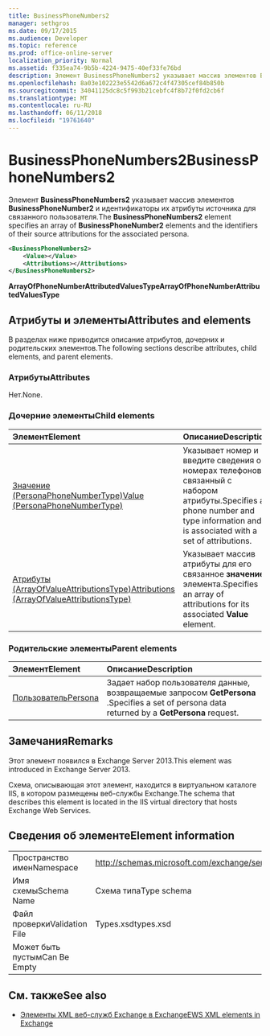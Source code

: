 ```yaml
---
title: BusinessPhoneNumbers2
manager: sethgros
ms.date: 09/17/2015
ms.audience: Developer
ms.topic: reference
ms.prod: office-online-server
localization_priority: Normal
ms.assetid: f335ea74-9b5b-4224-9475-40ef33fe76bd
description: Элемент BusinessPhoneNumbers2 указывает массив элементов BusinessPhoneNumber2 и идентификаторы их атрибуты источника для связанного пользователя.
ms.openlocfilehash: 8a03e102223e5542d6a672c4f47305cef84b850b
ms.sourcegitcommit: 34041125dc8c5f993b21cebfc4f8b72f0fd2cb6f
ms.translationtype: MT
ms.contentlocale: ru-RU
ms.lasthandoff: 06/11/2018
ms.locfileid: "19761640"
---
```

# <a name="businessphonenumbers2"></a><span data-ttu-id="92d94-103">BusinessPhoneNumbers2</span><span class="sxs-lookup"><span data-stu-id="92d94-103">BusinessPhoneNumbers2</span></span>

<span data-ttu-id="92d94-104">Элемент **BusinessPhoneNumbers2** указывает массив элементов **BusinessPhoneNumber2** и идентификаторы их атрибуты источника для связанного пользователя.</span><span class="sxs-lookup"><span data-stu-id="92d94-104">The **BusinessPhoneNumbers2** element specifies an array of **BusinessPhoneNumber2** elements and the identifiers of their source attributions for the associated persona.</span></span> 
  
```XML
<BusinessPhoneNumbers2>
    <Value></Value>
    <Attributions></Attributions>
</BusinessPhoneNumbers2>
```

 <span data-ttu-id="92d94-105">**ArrayOfPhoneNumberAttributedValuesType**</span><span class="sxs-lookup"><span data-stu-id="92d94-105">**ArrayOfPhoneNumberAttributedValuesType**</span></span>
## <a name="attributes-and-elements"></a><span data-ttu-id="92d94-106">Атрибуты и элементы</span><span class="sxs-lookup"><span data-stu-id="92d94-106">Attributes and elements</span></span>

<span data-ttu-id="92d94-107">В разделах ниже приводится описание атрибутов, дочерних и родительских элементов.</span><span class="sxs-lookup"><span data-stu-id="92d94-107">The following sections describe attributes, child elements, and parent elements.</span></span>
  
### <a name="attributes"></a><span data-ttu-id="92d94-108">Атрибуты</span><span class="sxs-lookup"><span data-stu-id="92d94-108">Attributes</span></span>

<span data-ttu-id="92d94-109">Нет.</span><span class="sxs-lookup"><span data-stu-id="92d94-109">None.</span></span>
  
### <a name="child-elements"></a><span data-ttu-id="92d94-110">Дочерние элементы</span><span class="sxs-lookup"><span data-stu-id="92d94-110">Child elements</span></span>

|<span data-ttu-id="92d94-111">**Элемент**</span><span class="sxs-lookup"><span data-stu-id="92d94-111">**Element**</span></span>|<span data-ttu-id="92d94-112">**Описание**</span><span class="sxs-lookup"><span data-stu-id="92d94-112">**Description**</span></span>|
|:-----|:-----|
|[<span data-ttu-id="92d94-113">Значение (PersonaPhoneNumberType)</span><span class="sxs-lookup"><span data-stu-id="92d94-113">Value (PersonaPhoneNumberType)</span></span>](value-personaphonenumbertype.md) <br/> |<span data-ttu-id="92d94-114">Указывает номер и введите сведения о номерах телефонов и связанный с набором атрибуты.</span><span class="sxs-lookup"><span data-stu-id="92d94-114">Specifies a phone number and type information and is associated with a set of attributions.</span></span>  <br/> |
|[<span data-ttu-id="92d94-115">Атрибуты (ArrayOfValueAttributionsType)</span><span class="sxs-lookup"><span data-stu-id="92d94-115">Attributions (ArrayOfValueAttributionsType)</span></span>](attributions-arrayofvalueattributionstype.md) <br/> |<span data-ttu-id="92d94-116">Указывает массив атрибуты для его связанное **значение** элемента.</span><span class="sxs-lookup"><span data-stu-id="92d94-116">Specifies an array of attributions for its associated **Value** element.</span></span>  <br/> |
   
### <a name="parent-elements"></a><span data-ttu-id="92d94-117">Родительские элементы</span><span class="sxs-lookup"><span data-stu-id="92d94-117">Parent elements</span></span>

|<span data-ttu-id="92d94-118">**Элемент**</span><span class="sxs-lookup"><span data-stu-id="92d94-118">**Element**</span></span>|<span data-ttu-id="92d94-119">**Описание**</span><span class="sxs-lookup"><span data-stu-id="92d94-119">**Description**</span></span>|
|:-----|:-----|
|[<span data-ttu-id="92d94-120">Пользователь</span><span class="sxs-lookup"><span data-stu-id="92d94-120">Persona</span></span>](persona.md) <br/> |<span data-ttu-id="92d94-121">Задает набор пользователя данные, возвращаемые запросом **GetPersona** .</span><span class="sxs-lookup"><span data-stu-id="92d94-121">Specifies a set of persona data returned by a **GetPersona** request.</span></span>  <br/> |
   
## <a name="remarks"></a><span data-ttu-id="92d94-122">Замечания</span><span class="sxs-lookup"><span data-stu-id="92d94-122">Remarks</span></span>

<span data-ttu-id="92d94-123">Этот элемент появился в Exchange Server 2013.</span><span class="sxs-lookup"><span data-stu-id="92d94-123">This element was introduced in Exchange Server 2013.</span></span>
  
<span data-ttu-id="92d94-124">Схема, описывающая этот элемент, находится в виртуальном каталоге IIS, в котором размещены веб-службы Exchange.</span><span class="sxs-lookup"><span data-stu-id="92d94-124">The schema that describes this element is located in the IIS virtual directory that hosts Exchange Web Services.</span></span>
  
## <a name="element-information"></a><span data-ttu-id="92d94-125">Сведения об элементе</span><span class="sxs-lookup"><span data-stu-id="92d94-125">Element information</span></span>

|||
|:-----|:-----|
|<span data-ttu-id="92d94-126">Пространство имен</span><span class="sxs-lookup"><span data-stu-id="92d94-126">Namespace</span></span>  <br/> |http://schemas.microsoft.com/exchange/services/2006/types  <br/> |
|<span data-ttu-id="92d94-127">Имя схемы</span><span class="sxs-lookup"><span data-stu-id="92d94-127">Schema Name</span></span>  <br/> |<span data-ttu-id="92d94-128">Схема типа</span><span class="sxs-lookup"><span data-stu-id="92d94-128">Type schema</span></span>  <br/> |
|<span data-ttu-id="92d94-129">Файл проверки</span><span class="sxs-lookup"><span data-stu-id="92d94-129">Validation File</span></span>  <br/> |<span data-ttu-id="92d94-130">Types.xsd</span><span class="sxs-lookup"><span data-stu-id="92d94-130">types.xsd</span></span>  <br/> |
|<span data-ttu-id="92d94-131">Может быть пустым</span><span class="sxs-lookup"><span data-stu-id="92d94-131">Can Be Empty</span></span>  <br/> ||
   
## <a name="see-also"></a><span data-ttu-id="92d94-132">См. также</span><span class="sxs-lookup"><span data-stu-id="92d94-132">See also</span></span>



- [<span data-ttu-id="92d94-133">Элементы XML веб-служб Exchange в Exchange</span><span class="sxs-lookup"><span data-stu-id="92d94-133">EWS XML elements in Exchange</span></span>](ews-xml-elements-in-exchange.md)

